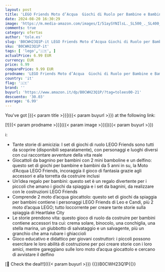 ```yaml
---
layout: post
title: 'LEGO Friends Moto d’Acqua  Giochi di Ruolo per Bambine e Bambini da 5 Anni con 2 Mini Bamboline e Delfino  Giocattoli da Bagnino sulla Spiaggia di Heartlake City da Costruire  Idee Regalo 42623'
date: 2024-08-20 16:30:29
image: 'https://m.media-amazon.com/images/I/51aySYNIlsL._SL500_._SL400_.jpg'
comments: true
category: ofertas
author: 'tole.es'
slug: 'B0CWH23Q1P-it LEGO Friends Moto d’Acqua Giochi di Ruolo per Bambine e...'
sku: 'B0CWH23Q1P-it'
tags: [ 'lego','🇮🇹', ]
actualPrice: 6.99 EUR
currency: EUR
price: 6.99
comparePrice: 9.99 EUR
prodname: 'LEGO Friends Moto d’Acqua  Giochi di Ruolo per Bambine e Bambini da 5 Anni con 2 Mini Bamboline e Delfino  Giocattoli da Bagnino sulla Spiaggia di Heartlake City da Costruire  Idee Regalo 42623'
country: 'it'
flag: '🇮🇹'
brand: ''
buyurl: 'https://www.amazon.it/dp/B0CWH23Q1P/?tag=tolees00-21'
descuento: '30.03'
average: '6.99'
---
```


You've got [{{< param title >}}]({{< param buyurl >}}) at the following link:

[![{{< param prodname >}}]({{< param image >}})]({{< param buyurl >}})

ℹ️:

- Tante storie di amicizia: I set di giochi di ruolo LEGO Friends sono tutti da scoprire (disponibili separatamente), con personaggi e luoghi diversi con cui raccontare avventure della vita reale
- Giocattoli da bagnino per bambini con 2 mini bamboline e un delfino: questo set di giochi per bambine e bambini da 5 anni in su, la Moto d’Acqua LEGO Friends, incoraggia il gioco di fantasia grazie agli accessori e alla torretta da costruire inclusi
- Un’idea regalo per bambini: questo set è un regalo divertente per i piccoli che amano i giochi da spiaggia e i set da bagnini, da realizzare con le costruzioni LEGO Friends
- Comprende 2 moto d’acqua giocattolo: questo set di giochi da spiaggia per bambini contiene i personaggi LEGO Friends di Leo e Candi, più 2 moto d’acqua LEGO; tutto loccorrente per creare tante storie sulla spiaggia di Heartlake City
- Le storie prendono vita: questo gioco di ruolo da costruire per bambini contiene accessori tra cui: crema solare, binocolo, una conchiglia, una stella marina, un giubbotto di salvataggio e un salvagente, più un granchio che ama rubare i ghiaccioli
- Gioco educativo e didattico per giovani costruttori: i piccoli possono esercitare le loro abilità di costruzione per poi creare storie con i loro amici, mentre gareggiano sulle loro moto d’acqua giocattolo e cercano di avvistare il delfino

[🛒 Check the deal!!]({{< param buyurl >}})
{{<world>}}B0CWH23Q1P{{</world>}}
